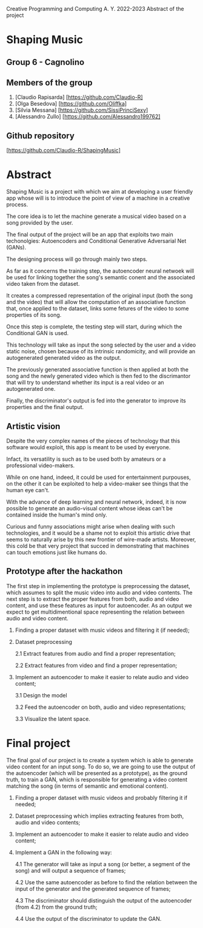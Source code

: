 Creative Programming and Computing
A. Y. 2022-2023
Abstract of the project

# Shaping Music

## Group 6 - Cagnolino

## Members of the group 
1.	[Claudio Rapisarda] [https://github.com/Claudio-R] 
2.	[Olga Besedova] [https://github.com/Oliffka]
3.	[Silvia Messana] [https://github.com/SissiPrinciSexy]
4.	[Alessandro Zullo] [https://github.com/Alessandro199762]

## Github repository
[https://github.com/Claudio-R/ShapingMusic]


# Abstract
Shaping Music is a project with which we aim at developing a user friendly app whose will is to introduce the point of view of a machine in a creative process.

The core idea is to let the machine generate a musical video based on a song provided by the user.

The final output of the project will be an app that exploits two main techonolgies: Autoencoders and Conditional Generative Adversarial Net (GANs).

The designing process will go through mainly two steps.

As far as it concerns the training step, the autoencoder neural netwoek will be used for linking together the song's semantic conent and the associated video taken from the dataset.

It creates a compressed representation of the original input (both the song and the video) that will allow the computation of an associative function that, once applied to the dataset, links some fetures of the video to some properties of its song.

Once this step is complete, the testing step will start, during which the Conditional GAN is used.

This technology will take as input the song selected by the user and a video static noise, chosen because of its intrinsic randomicity, and will provide an autogenerated generated video as the output.

The previously generated associative function is then applied at both the song and the newly generated video which is then fed to the discrimantor that will try to understand whether its input is a real video or an autogenerated one.

Finally, the discriminator's output is fed into the generator to improve its properties and the final output.

## Artistic vision
Despite the very complex names of the pieces of technology that this software would exploit, this app is meant to be used by everyone.

Infact, its versatility is such as to be used both by amateurs or a professional video-makers.

While on one hand, indeed, it could be used for entertainment purpouses, on the other it can be exploited to help a video-maker see things that the human eye can't.

With the advance of deep learning and neural network, indeed, it is now possible to generate an audio-visual content whose ideas can't be contained inside the human's mind only.

Curious and funny associations might arise when dealing with such technologies, and it would be a shame not to exploit this artistic drive that seems to naturally arise by this new frontier of wire-made artists.
Moreover, this cold be that very project that succed in demonstrating that machines can touch emotions just like humans do.

## Prototype after the hackathon
The first step in implementing the prototype is preprocessing the dataset, which assumes to split the music video into audio and video contents. The next step is to extract the proper features from both, audio and video content, and use these features as input for autoencoder. As an output we expect to get multidimentional space representing the relation between audio and video content.

 1. Finding a proper dataset with music videos and filtering it (if needed);
 2. Dataset preprocessing

    2.1 Extract features  from audio and find a proper representation;
    
    2.2 Extract features  from video and find a proper representation;
 3. Implement an autoencoder to make it easier to relate audio and video content;

    3.1 Design the model
    
    3.2 Feed the autoencoder on both, audio and video representations;
    
    3.3 Visualize the latent space.

# Final project
The final goal of our project is to create a system which is able to generate video content for an input song. To do so, we are going to use the output of the autoencoder (which will be presented as a prototype), as the ground truth, to train a GAN, which is responsible for generating a video content matching the song (in terms of semantic and emotional content).

 1. Finding a proper dataset with music videos and probably filtering it if needed;
 2. Dataset preprocessing which implies extracting features  from both, audio and video contents;
 3. Implement an autoencoder to make it easier to relate audio and video content;
 4. Implement a GAN in the following way:

    4.1 The generator will take as input a song (or better, a segment of the song) and will output a sequence of frames;

    4.2 Use the same autoencoder as before to find the relation between the input of the generator and the generated sequence of frames;

    4.3 The discriminator should distinguish the output of the autoencoder (from 4.2) from the ground truth; 

    4.4 Use the output of the discriminator to update the GAN.
